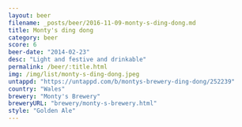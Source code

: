 ```yaml
---
layout: beer
filename: _posts/beer/2016-11-09-monty-s-ding-dong.md
title: Monty's ding dong
category: beer
score: 6
beer-date: "2014-02-23"
desc: "Light and festive and drinkable"
permalink: /beer/:title.html
img: /img/list/monty-s-ding-dong.jpeg
untappd: "https://untappd.com/b/montys-brewery-ding-dong/252239"
country: "Wales"
brewery: "Monty's Brewery"
breweryURL: "brewery/monty-s-brewery.html"
style: "Golden Ale"
---
```

